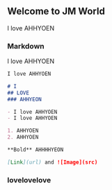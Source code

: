 ## Welcome to JM World

I love AHHYOEN

### Markdown

I love AHHYOEN

```markdown
I love AHHYOEN

# I 
## LOVE
### AHHYEON

- I love AHHYOEN
- I love AHHYOEN

1. AHHYOEN
2. AHHYOEN

**Bold** AHHHHYEON

[Link](url) and ![Image](src)
```

### lovelovelove
